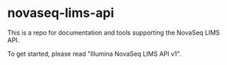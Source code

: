 # novaseq-lims-api

This is a repo for documentation and tools supporting the NovaSeq LIMS API.

To get started, please read "Illumina NovaSeq LIMS API v1".